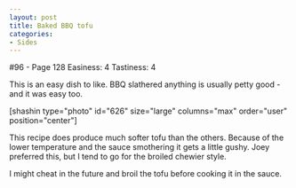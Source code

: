 ```yaml
---
layout: post
title: Baked BBQ tofu
categories:
- Sides
---
```


#96 - Page 128
Easiness: 4
Tastiness: 4

This is an easy dish to like. BBQ slathered anything is usually petty good - and it was easy too.

[shashin type="photo" id="626" size="large" columns="max" order="user" position="center"]

This recipe does produce much softer tofu than the others. Because of the lower temperature and the sauce smothering it gets a little gushy. Joey preferred this, but I tend to go for the broiled chewier style.

I might cheat in the future and broil the tofu before cooking it in the sauce.
